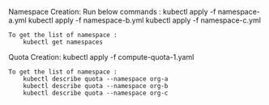 Namespace Creation:
    Run below commands :
        kubectl apply -f namespace-a.yml
        kubectl apply -f namespace-b.yml
        kubectl apply -f namespace-c.yml
        
    To get the list of namespace :
        kubectl get namespaces  
        
Quota Creation:
    kubectl apply -f compute-quota-1.yaml
    
    To get the list of namespace :
        kubectl describe quota --namespace org-a
        kubectl describe quota --namespace org-b
        kubectl describe quota --namespace org-c
